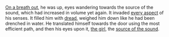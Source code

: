 [On a breath out](../timeTunnel.md), he was up, eyes wandering towards the source of the 
sound, which had increased in volume yet again. It invaded [every aspect](../shotgun.md)
of his senses. It filled him with [dread](../is-this-a-dream.md), weighed 
him down like he had been drenched in water. He translated himself towards 
the door using the most efficient path, and then his eyes upon it, 
[the girl](../scream.md), the [source of the sound](../marshmallow.md).